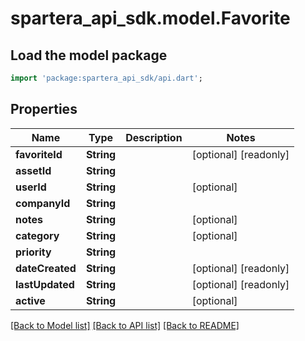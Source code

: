 # spartera_api_sdk.model.Favorite

## Load the model package
```dart
import 'package:spartera_api_sdk/api.dart';
```

## Properties
Name | Type | Description | Notes
------------ | ------------- | ------------- | -------------
**favoriteId** | **String** |  | [optional] [readonly] 
**assetId** | **String** |  | 
**userId** | **String** |  | [optional] 
**companyId** | **String** |  | 
**notes** | **String** |  | [optional] 
**category** | **String** |  | [optional] 
**priority** | **String** |  | 
**dateCreated** | **String** |  | [optional] [readonly] 
**lastUpdated** | **String** |  | [optional] [readonly] 
**active** | **String** |  | [optional] 

[[Back to Model list]](../README.md#documentation-for-models) [[Back to API list]](../README.md#documentation-for-api-endpoints) [[Back to README]](../README.md)


